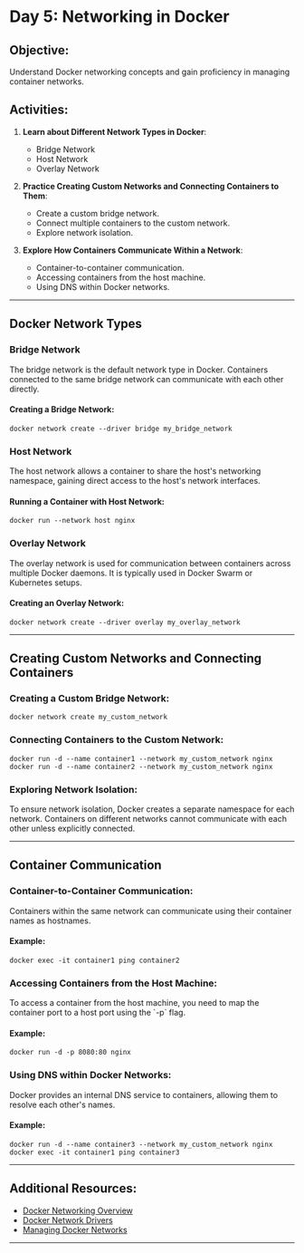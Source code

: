 
# Day 5: Networking in Docker

## Objective:
Understand Docker networking concepts and gain proficiency in managing container networks.

## Activities:
1. **Learn about Different Network Types in Docker**:
    - Bridge Network
    - Host Network
    - Overlay Network

2. **Practice Creating Custom Networks and Connecting Containers to Them**:
    - Create a custom bridge network.
    - Connect multiple containers to the custom network.
    - Explore network isolation.

3. **Explore How Containers Communicate Within a Network**:
    - Container-to-container communication.
    - Accessing containers from the host machine.
    - Using DNS within Docker networks.

---

## Docker Network Types

### Bridge Network
The bridge network is the default network type in Docker. Containers connected to the same bridge network can communicate with each other directly.

#### Creating a Bridge Network:

    docker network create --driver bridge my_bridge_network


### Host Network
The host network allows a container to share the host's networking namespace, gaining direct access to the host's network interfaces.

#### Running a Container with Host Network:

    docker run --network host nginx


### Overlay Network
The overlay network is used for communication between containers across multiple Docker daemons. It is typically used in Docker Swarm or Kubernetes setups.

#### Creating an Overlay Network:

    docker network create --driver overlay my_overlay_network


---

## Creating Custom Networks and Connecting Containers

### Creating a Custom Bridge Network:

    docker network create my_custom_network


### Connecting Containers to the Custom Network:

    docker run -d --name container1 --network my_custom_network nginx
    docker run -d --name container2 --network my_custom_network nginx


### Exploring Network Isolation:
To ensure network isolation, Docker creates a separate namespace for each network. Containers on different networks cannot communicate with each other unless explicitly connected.

---

## Container Communication

### Container-to-Container Communication:
Containers within the same network can communicate using their container names as hostnames.

#### Example:

    docker exec -it container1 ping container2


### Accessing Containers from the Host Machine:
To access a container from the host machine, you need to map the container port to a host port using the \`-p\` flag.

#### Example:

    docker run -d -p 8080:80 nginx


### Using DNS within Docker Networks:
Docker provides an internal DNS service to containers, allowing them to resolve each other's names.

#### Example:

    docker run -d --name container3 --network my_custom_network nginx
    docker exec -it container1 ping container3


---

## Additional Resources:
- [Docker Networking Overview](https://docs.docker.com/network/)
- [Docker Network Drivers](https://docs.docker.com/network/#network-drivers)
- [Managing Docker Networks](https://docs.docker.com/network/network-tutorial-standalone/)

---

